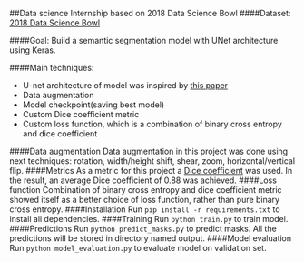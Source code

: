 ##Data science Internship based on 2018 Data Science Bowl
####Dataset:
[2018 Data Science Bowl](https://www.kaggle.com/c/data-science-bowl-2018/data)


####Goal:
Build a semantic segmentation model with UNet architecture using Keras.

####Main techniques:
* U-net architecture of model was inspired by [this paper](https://arxiv.org/abs/1505.04597)
* Data augmentation
* Model checkpoint(saving best model)
* Custom Dice coefficient metric
* Custom loss function, which is a combination of binary cross entropy and dice coefficient 

####Data augmentation
Data augmentation in this project was done using next techniques: rotation, width/height shift, shear, zoom, horizontal/vertical flip.
####Metrics
As a metric for this project a [Dice coefficient](https://en.wikipedia.org/wiki/S%C3%B8rensen%E2%80%93Dice_coefficient) was used.
In the result, an average Dice coefficient of 0.88 was achieved.
####Loss function
Combination of binary cross entropy and dice coefficient metric showed itself as a better choice of loss function, rather than pure binary cross entropy.
####Installation
Run ```pip install -r requirements.txt```  to install all dependencies.
####Training
Run ```python train.py``` to train model.
####Predictions
Run ```python predict_masks.py``` to predict masks. All the predictions will be stored in directory named output.
####Model evaluation
Run ```python model_evaluation.py``` to evaluate model on validation set.